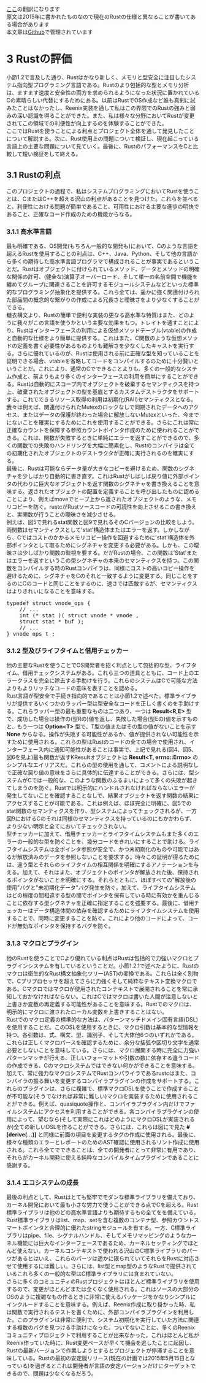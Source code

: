 <style type="text/css">
li.L0, li.L1, li.L2, li.L3, li.L4, li.L5, li.L6, li.L7, li.L8, li.L9
{
    list-style-type: decimal;
}
</style>
<script src="https://cdn.rawgit.com/google/code-prettify/master/loader/run_prettify.js?autoload=true&amp;skin=desert&amp;lang=rust" defer="defer"></script>
[ここ](http://scialex.github.io/reenix.pdf)の翻訳になります  
原文は2015年に書かれたものなので現在のRustの仕様と異なることが書いてある場合があります  
本文章は[Github](https://github.com/qwerty2501/reenix_paper_jp)で管理されています    
  
# 3 Rustの評価  
  
小節1.2で言及した通り、Rustはかなり新しく、メモリと型安全に注目したシステム指向型プログラミング言語である。Rustのより包括的な型とメモリ分析は、ますます速度と安全性の両方を求められるようになった状況に置かれているCの素晴らしい代替にするためにある。以前はRustでOS作成など誰も真剣に試みたことはなかったし、Reenix実装を通して私はこの界隈でのRustの強みと弱みの深い認識を得ることができた。また、私は様々な分野においてRustが変更されてこの領域での利便性が向上するのを体験することができた。  
ここではRustを使うことによる利点とプロジェクト全体を通して発見したことについて解説する。次に、Rust使用上の問題について検証し、現在起こっている言語上の主要な問題について見ていく。最後に、RustのパフォーマンスをCと比較して短い検証をして終える。  
  
## 3.1 Rustの利点  
  
このプロジェクトの過程で、私はシステムプログラミングにおいてRustを使うことは、CまたはC++を超える沢山の利点があることを見つけた。これらを並べると、利便性における問題が簡単であること、可用性における主要な進歩の明快であること、正確なコード作成のための機能からなる。  
  
### 3.1.1 高水準言語  
  
最も明確である、OS開発(もちろん一般的な開発も)において、Cのような言語を超えるRustを使用することの利点は、C++、Java、Python、そして他の言語から多くの期待した高水準言語プログラマで構成されることが事実であるということだ。Rustはオブジェクトに付けられているメソッド、データとメソッドの明確な関係の許可、(健全な)演算子オーバーロード、そして単一の名前空間で機能を纏めてグループに関連さることを許可するモジュールシステムなどといった標準的なプログラミング抽象化を提供する。これら全ては、遥かに強く関連付けられた部品間の概念的な繋がりの作成による冗長さと曖昧さをより少なくすることができる。  
糖衣構文より、Rustの簡単で便利な実装の更なる高水準な特質はまた、どのように我々がこの言語を使うかという主要な効果をもつ。トレイトを通すことにより、Rustはインターフェースの利用による仮想メソッドテーブル(vtable)の作成と自動的な仕様をより簡単に提供する。これはまた、C関数のような仮想メソッドの定義を書く必要性があるものよりも難解さを少なくしたキャストを実行する。さらに優れているのが、Rustは使用される前に正確な型を知っていることを証明できる場合、vtableを省略してコードをコンパイルするのために十分賢いということだ。これにより、通常のCでできることよりも、多くの一般的なシステム作成と、前よりもより多くのインターフェースの利用を簡単にすることができる。Rustは自動的にスコープ内でオブジェクトを破棄するセマンティクスを持つ上、破棄されたオブジェクトの型を基底とするカスタムデストラクタをサポートする。これでできるリソース取得の利用は初期化(RAII)セマンティクスとなる。我々は例えば、関連付けられたMutexのロックなしで同期されたデータへのアクセス、またはデータの保護が終わった場合に解放しないMutexといった、今までにないことを確実にするためにこれを使用することができる。さらにこれは常に正確なカウントを保障する参照カウントポインタ作成のために使われることができる。これは、関数が失敗するときに単純にエラーを返すことができるので、多くの関数での失敗のハンドリングを大幅に簡素化し、Rustのコンパイラは全ての初期化されたオブジェクトのデストラクタが正確に実行されるのを確実にする。  
最後に、Rustは可能ならデータ量が大きなコピーを避けるため、関数のシグネチャを少しばかり自動的に書き直す。これはRustがしばしば戻り値に外部ポインタの代わりに巨大なオブジェクトを返す関数のシグネチャを書き換えることを意味する。返されたオブジェクトの配置を定義することを呼び出したものに認めることにより、例えばmoveでヒープ上から返されたオブジェクトのような、メモリコピーを防ぐ。rustcがRustソースコードの可読性を向上させるこの書き換えと、実関数が行うことの曖昧さを減少させる。  
例えば、図5で見れるstat関数と図9で見れるそのCバージョンの比較をしよう。両関数はセマンティクスとして'stat'構造体またはエラーを返す。しかしながら、Cではコストのかかるメモリコピー操作を回避するために'stat'構造体を外部ポインタとして取るためにシグネチャを変更する必要がある。しかも、この曖昧さは少しばかり関数の監視を要する。だがRustの場合、この関数は'Stat'またはエラーを返すというこの型シグネチャの本来のセマンティクスを持つ。この関数をコンパイルする時のRustコンパイラは、同様にコストの高いコピー操作を避けるために、シグネチャをCのそれと一致するように変更する。同じことをするのにCのコードと同じことをするのに、速さでは匹敵するが、セマンティクスはよりきれいになることを意味する。  
  
<pre  class="prettyprint linenums: lang-c" >typedef struct vnode_ops {
    // ...
    int (* stat )( struct vnode * vnode ,
    struct stat * buf );
    // ...
} vnode_ops_t ;</pre>  
  
### 3.1.2 型及びライフタイムと借用チェッカー  
  
他の主要なRustを使うことでOS開発者を招く利点として包括的な型、ライフタイム、借用チェックシステムがある。これら三つの道具とともに、コード上のエラークラスを完全に除去する手助けを行う。これらのシステムはCで可能な方法よりもよりリッチなコードの意味を表すことを認める。  
Rust言語が型安全で手続き指向的であることは小節1.2で述べた。標準ライブラリが提供するいくつかのラッパー型は型安全なコードを正しく書くのを手助けする。これらラッパー型の最も重要なものは二つあり、一つは **Result&lt;R,E&gt;** 型で、成功した場合は操作の(型Rの)値を返し、失敗した場合(型Eの)値を示すものと、もう一つは **Option&lt;T&gt;** 型で、T型の値またはその型の値がないことを示す **None** からなる。操作が失敗する可能性があるか、値が提供されない可能性を示すために使用される。これらの型はRustのコードの全ての場合で使用され、インターフェース内に通知可能性があることは事実で、上記で見れる(図4、図5、図6を見よ)最も関数が返すKResultオブジェクトは **Result&lt;T, errno::Errno&gt;** のシンプルなエイリアスだ。これらの型の使用を通して、コメントによる説明なしで正確な戻り値の意味をさらに具体的に伝達することができる。さらには、型システムがCでは一般的な、このような関数のふるまいによって多くの失敗が起きてしまうのを防ぐ。Rustでは明示的にハンドルされなければならないエラーが発生してないことを確認することなしで、結果オブジェクトを返す関数の結果にアクセスすることが可能である。これは例えば、ほぼ完全に明確に、図5でのstat関数のセマンティクスを作り、型システムによってチェックされるが、一方図9におけるCのそれは同様のセマンティクスを持っているのにもかかわらず、より少ない明示と全てにおいてチェックされない。  
型チェッカーに加えて、借用チェッカーとライフタイムシステムもまた多くのエラーの一般的な型を防ぐことを、幾分コードをきれいにすることで助ける。ライフタイムシステムは全ポインタ参照が安全で、かつ未初期化のものや可能ではあるが解放済みのデータを参照しないことを要求する。時々この証明が得るためには、違う型とそれらのライフタイムの相互関係を明確にするアノテーションを与える。加えて、それはまた、オブジェクトのポインタが解放された後、保持されるポインタがないことを明確にする。それらとともに、ほぼすべての"解放後の使用"バグと"未初期化データ"バグ発生を防ぐ。加えて、ライフタイムシステムはどの程度の間相違する型の間でポインタを保有している時に有効かを重んじることに依存する型シグネチャを正確に指定することを強要する。最後に、借用チェッカーはデータ構造体間の依存を確認するためにライフタイムシステムを使用することで、同時に変更することを防ぐ。これにより他のコードによって、コードが無効なポインタを保持するバグを防ぐ。  
  
### 3.1.3 マクロとプラグイン  
 
他のRustを使うことでCより優れている利点はRustは包括的で力強いマクロとプラグインシステムを有しているということだ。小節1.2.1で述べたように、Rustのマクロは衛生的なRust構文抽象化ツリー(AST)の変換である。これらは全く別物で、Cプリプロセッサを超えてさらに力強くそして純粋なテキスト変換マクロである。Cマクロではマクロが使用されたコンテキストで展開されることを常に承知しておかなければならない。これはCではマクロは書いた人間が注意しないと上書きか変数の再定義する可能性があることを意味する。Rustでのマクロは、明示的にマクロに渡されたローカル変数を上書きすることはない。  
Rustでのマクロ定義の標準的な方法は、パターンマッチドメイン固有言語(DSL)を使用することだ。このDSLを使用するときに、マクロ引数は基本的な型情報を持つ。各引数は、式、構文、型、識別子、そして大体他6つのいずれかである。これらは正しくマクロパースを確認するために、余分な括弧や区切り文字を通常必要としないことを意味している。さらには、マクロ展開する時に完全に力強いパターンマッチが行える、正しいフォーマットや引数の数に依存する違うコードの作成できる、Cのマクロシステムではできない何かができることを意味する。  
加えて、常に強力なマクロシステムでRustコンパライラであるrustcはまた、コンパイラの振る舞いを変更するコンパイラプラグインの作成をサポートする。これらのプラグインは、さらに複雑で、標準マクロDSLを使うことで作成することが不可能な(そうでなければ非常に難しい)マクロを実装するために使用されることができる。例えば、quasiquote操作と、コンパイラプラグイン内だけでファイルシステムにアクセスを利用することができる。各コンパイラプラグインの使用によって、望むなら(そして実際にこれはどのようにマクロDSLが実装されるか)全ての新しいDSLを作ることができる。さらには、これらは図にで見た **#[derive(...)]** と同様に前面の項目を変更するタグの作成に使用される。最後に、様々な種類のエラーとレポートのためのAST確認に使用されるリント作成に使用される。これら全てでできることは、全ての開発者にとって非常に有用であり、それらがカーネル開発に使える純粋なコンパイルタイムプラグインであることに感謝する。  
  
### 3.1.4 エコシステムの成長  
  
最後の利点として、Rustはとても堅牢でモダンな標準ライブラリを備えており、カーネル開発において最も小さな労力で使うことができる点でCを超える。Rust標準ライブラリは他のどの高水準言語よりも期待するもの全てをを備えている。Rust標準ライブラリはlist、map、setを含む複数のコンテナ型、参照カウントスマートポインタと合理的に優れたstringモジュールを有する。一方、C標準ライブラリはpipe、file、シグナルハンドル、そしてメモリマッピングのようなカーネル機能には巨大なインターフェースであるため、カーネルセッティングでほとんど使えない。カーネルコンテキストで使われる沢山のC標準ライブラリのパーツがあるとはいえ、これらのパーツは遥かに限られていてそれらをRustに対応させて使用するには難しい。さらには、list型とmap型のようなRustで提供されているこれら多くの一般的な型はC標準ライブラリには含まれていない。  
さらに多くのコミュニティのRustプロジェクトはほとんど標準ライブラリを使用するので、変更がほとんどまたは全くなく使用される。これはソースの大部分のOSのように複雑なもの作るときに非常に使えるパッケージをかなりシンプルにインクルードすることを意味する。例えば、Reenix作成に取り掛かった時、私は関数で実行されるテストを書くために、外部コンパイラプラグインを利用した。このプラグインは非常に便利で、システム初期化を実行していた方法に関連する複数のバグを見つける手助けになった。ついてないことに、多くのReenixコミュニティプロジェクトで利用することが出来なかった。これはほとんど私がReenix作っていた時に、Rust変更ペースが早くて機会を逃したことに起因し、Rustの最新バージョンで作業しようとするとプロジェクトが停滞することを意味している。Rustの最初の安定版リリース(現在の計画では2015年5月15日となっている)を過ぎるとこれは開発者が言語の安定バージョンだけにターゲットできるので、問題は少なくなるだろう。  
  
